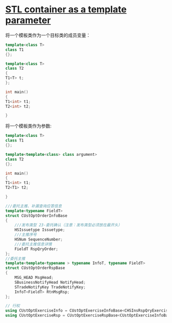 # [STL container as a template parameter](https://stackoverflow.com/questions/18613770/stl-container-as-a-template-parameter)





将一个模板类作为一个目标类的成员变量：

```c++
template<class T>
class T1
{};

template<class T>
class T2
{
T1<T> t;
};

int main()
{
T1<int> t1;
T2<int> t2;

}
```

将一个模板类作为参数:

```c++
template<class T>
class T1
{};

template<template<class> class argument>
class T2
{};

int main()
{
T1<int> t1;
T2<T1> t2;

}
```



```c++
///委托主推、补漏查询应答信息
template<typename FieldT>
struct CUstOptOrderInfoBase
{
	///发布类型 23-委托确认（注意：发布类型必须放在最开头）
	HSIssuetype Issuetype;
	///主推序号
	HSNum SequenceNumber;
	///委托主推信息详情
	FieldT RspQryOrder;
};
//委托主推
template<template<typename > typename InfoT, typename FieldT>
struct CUstOptOrderRspBase
{
	MSG_HEAD MsgHead;
	SBusinessNotifyHead NotifyHead;
	STradeNotifyKey TradeNotifyKey;
	InfoT<FieldT> RtnMsgRsp;
};

// 行权
using CUstOptExerciseInfo = CUstOptExerciseInfoBase<CHSInsRspQryExerciseField>;
using CUstOptExerciseRsp = CUstOptExerciseRspBase<CUstOptExerciseInfoBase, CHSInsRspQryExerciseField>;
```

